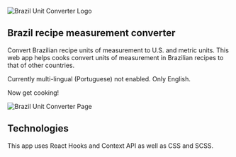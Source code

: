 ![Brazil Unit Converter Logo](https://sea-organ-seeds.s3.amazonaws.com/images/purple-flag-small.jpg "Brazil Unit Converter Logo")

## Brazil recipe measurement converter

Convert Brazilian recipe units of measurement to U.S. and metric units. This web app helps cooks convert units of measurement in Brazilian recipes to that of other countries.

Currently multi-lingual (Portuguese) not enabled. Only English.

Now get cooking!

![Brazil Unit Converter Page](https://sea-organ-seeds.s3.amazonaws.com/images/bz-converter-screenshot.jpg "Brazil Unit Converter Page")

## Technologies
This app uses React Hooks and Context API as well as CSS and SCSS.


